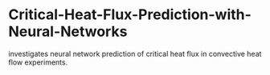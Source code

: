 # Critical-Heat-Flux-Prediction-with-Neural-Networks
 investigates neural network prediction of critical heat flux in convective heat flow experiments.

